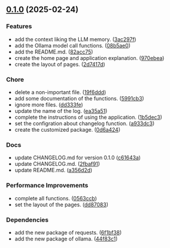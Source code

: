<!-- insertion marker -->
<a name="0.1.0"></a>

## [0.1.0](https://github.com/DaoChaShao/py-st-ollama/compare/91117ceb16de5cbc7d268da0babb5c2969d69aa2...0.1.0) (2025-02-24)

### Features

- add the context liking the LLM memory. ([3ac297f](https://github.com/DaoChaShao/py-st-ollama/commit/3ac297f3cc6649b8f8e4cd0ab1cd9c8613124125))
- add the Ollama model call functions. ([08b5ae0](https://github.com/DaoChaShao/py-st-ollama/commit/08b5ae0283b792bcf1091d369e99fb1bc65699f5))
- add the README.md. ([82acc75](https://github.com/DaoChaShao/py-st-ollama/commit/82acc755e3745983dad5744834e6462a07de3da3))
- create the home page and application explanation. ([970ebea](https://github.com/DaoChaShao/py-st-ollama/commit/970ebeadf4377e694732bb9c2d392b71831d3cdf))
- create the layout of pages. ([2d7417d](https://github.com/DaoChaShao/py-st-ollama/commit/2d7417d9f8acd9ef76017ad55f2d57d215af537a))

### Chore

- delete a non-important file. ([19f6ddd](https://github.com/DaoChaShao/py-st-ollama/commit/19f6ddd1e9bbb6cf4e34c242649581f65d1c7294))
- add some documentation of the functions. ([5991cb3](https://github.com/DaoChaShao/py-st-ollama/commit/5991cb3d7da3cd53f4468e3cf44d837a7aeb57db))
- ignore more files. ([dd333fe](https://github.com/DaoChaShao/py-st-ollama/commit/dd333feaf9fa932f094d7e6d25e5f3ab63501d19))
- update the name of the log. ([ea35a51](https://github.com/DaoChaShao/py-st-ollama/commit/ea35a51938912895f9043badda2ca458addb5de7))
- complete the instructions of using the application. ([1b5dec3](https://github.com/DaoChaShao/py-st-ollama/commit/1b5dec342e22620dc86560e9f960d549dace1142))
- set the configration about changelog function. ([a933dc3](https://github.com/DaoChaShao/py-st-ollama/commit/a933dc3edf84963638a264a2706a0949a6dcc3e1))
- create the customized package. ([0d6a424](https://github.com/DaoChaShao/py-st-ollama/commit/0d6a42452d31df0d626d33c1985e0f4c73caa1bd))

### Docs

- update CHANGELOG.md for version 0.1.0 ([c61643a](https://github.com/DaoChaShao/py-st-ollama/commit/c61643a08f5c6ed443a8e81fd6e9bfc1010b91e0))
- update CHANGELOG.md. ([2fbaf91](https://github.com/DaoChaShao/py-st-ollama/commit/2fbaf9106809ee5d9d9ee4cd584289607d862178))
- update README.md. ([a356d2d](https://github.com/DaoChaShao/py-st-ollama/commit/a356d2d7d8ce276c669087ba8702e968c8b8d39e))

### Performance Improvements

- complete all functions. ([0563ccb](https://github.com/DaoChaShao/py-st-ollama/commit/0563ccb6b7af317f92d06cee8fb53e97ff6a8ac6))
- set the layout of the pages. ([dd87083](https://github.com/DaoChaShao/py-st-ollama/commit/dd870839b25205584acb1928487530b901a0cb40))

### Dependencies

- add the new package of requests. ([6f1bf38](https://github.com/DaoChaShao/py-st-ollama/commit/6f1bf38c0ac393041d5aa5168292026d02b2aa24))
- add the new package of ollama. ([44f83c1](https://github.com/DaoChaShao/py-st-ollama/commit/44f83c1ed73e4447d484ebc01d4dd7dea7269012))

